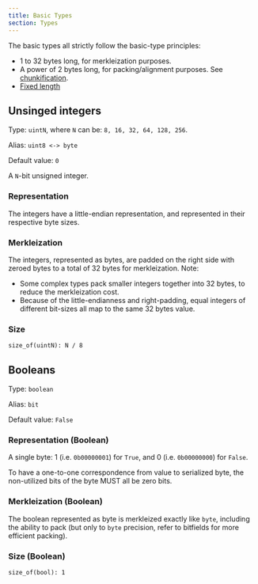 ```yaml
---
title: Basic Types
section: Types
---
```


The basic types all strictly follow the basic-type principles:

- 1 to 32 bytes long, for merkleization purposes.
- A power of 2 bytes long, for packing/alignment purposes. See [chunkification](../merkleization/chunkify.md).
- [Fixed length](../representation/fixed_variable_size.md)

## Unsinged integers

Type: `uintN`, where `N` can be: `8, 16, 32, 64, 128, 256`.

Alias: `uint8 <-> byte`

Default value: `0`

A `N`-bit unsigned integer.

### Representation

The integers have a little-endian representation, and represented in their respective byte sizes.

### Merkleization

The integers, represented as bytes, are padded on the right side with zeroed bytes to a total of 32 bytes for merkleization.
Note:

- Some complex types pack smaller integers together into 32 bytes, to reduce the merkleization cost.
- Because of the little-endianness and right-padding, equal integers of different bit-sizes all map to the same 32 bytes value.

### Size

`size_of(uintN): N / 8`

## Booleans

Type: `boolean`

Alias: `bit`

Default value: `False`

### Representation (Boolean)

A single byte: 1 (i.e. `0b00000001`) for `True`, and 0 (i.e. `0b00000000`) for `False`.

To have a one-to-one correspondence from value to serialized byte, the non-utilized bits of the byte MUST all be zero bits.

### Merkleization (Boolean)

The boolean represented as byte is merkleized exactly like `byte`, including the ability to pack (but only to `byte` precision, refer to bitfields for more efficient packing).

### Size (Boolean)

`size_of(bool): 1`

